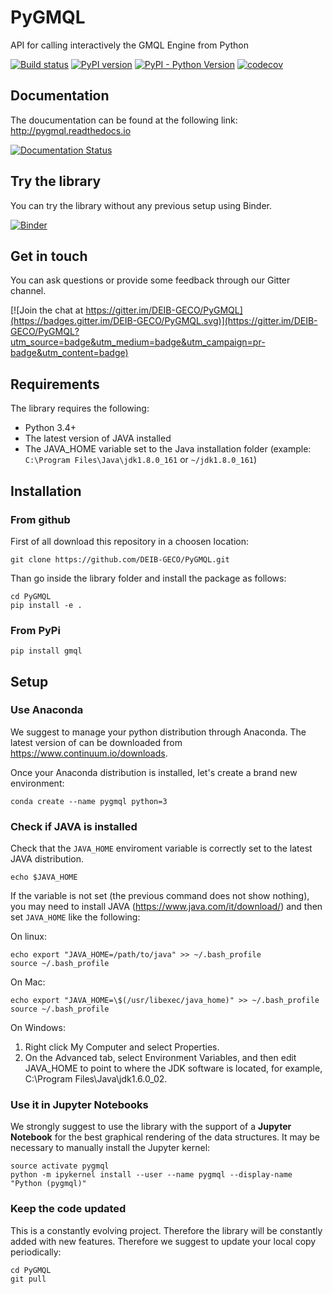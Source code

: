 # PyGMQL

API for calling interactively the GMQL Engine from Python


[![Build status](https://travis-ci.org/DEIB-GECO/PyGMQL.svg?branch=master)](https://travis-ci.org/DEIB-GECO)
[![PyPI version](https://badge.fury.io/py/gmql.svg)](https://badge.fury.io/py/gmql)
[![PyPI - Python Version](https://img.shields.io/pypi/pyversions/Django.svg)](https://github.com/DEIB-GECO/PyGMQL)
[![codecov](https://codecov.io/gh/DEIB-GECO/PyGMQL/branch/master/graph/badge.svg)](https://codecov.io/gh/DEIB-GECO/PyGMQL)

## Documentation
The doucumentation can be found at the following link: http://pygmql.readthedocs.io

[![Documentation Status](https://readthedocs.org/projects/pygmql/badge/?version=latest)](http://pygmql.readthedocs.io/en/latest/?badge=latest)

## Try the library
You can try the library without any previous setup using Binder.

[![Binder](https://mybinder.org/badge.svg)](https://mybinder.org/v2/gh/DEIB-GECO/PyGMQL/master?filepath=examples%2F00_Introduction.ipynb)


## Get in touch
You can ask questions or provide some feedback through our Gitter channel.

[![Join the chat at https://gitter.im/DEIB-GECO/PyGMQL](https://badges.gitter.im/DEIB-GECO/PyGMQL.svg)](https://gitter.im/DEIB-GECO/PyGMQL?utm_source=badge&utm_medium=badge&utm_campaign=pr-badge&utm_content=badge)


## Requirements
The library requires the following:
* Python 3.4+
* The latest version of JAVA installed
* The JAVA_HOME variable set to the Java installation folder (example: `C:\Program Files\Java\jdk1.8.0_161` or `~/jdk1.8.0_161`)


## Installation
### From github
First of all download this repository in a choosen location:
```
git clone https://github.com/DEIB-GECO/PyGMQL.git
```
Than go inside the library folder and install the package as follows:
```
cd PyGMQL
pip install -e .
```

### From PyPi
```
pip install gmql
```

## Setup

### Use Anaconda
We suggest to manage your python distribution through Anaconda. 
The latest version of can be downloaded from https://www.continuum.io/downloads.

Once your Anaconda distribution is installed, let's create a brand new environment:
```
conda create --name pygmql python=3
```
### Check if JAVA is installed 
Check that the `JAVA_HOME` enviroment variable is correctly set to 
the latest JAVA distribution.
```
echo $JAVA_HOME
```
If the variable is not set (the previous command does not show nothing), you may need
to install JAVA (https://www.java.com/it/download/) and then set `JAVA_HOME` like the following:

On linux:
```
echo export "JAVA_HOME=/path/to/java" >> ~/.bash_profile
source ~/.bash_profile
```

On Mac:
```
echo export "JAVA_HOME=\$(/usr/libexec/java_home)" >> ~/.bash_profile
source ~/.bash_profile
```

On Windows:

1. Right click My Computer and select Properties.
2. On the Advanced tab, select Environment Variables, and then 
edit JAVA_HOME to point to where the JDK software is located, 
for example, C:\Program Files\Java\jdk1.6.0_02.


### Use it in Jupyter Notebooks
We strongly suggest to use the library with the support of a **Jupyter Notebook**
for the best graphical rendering of the data structures.
It may be necessary to manually install the Jupyter kernel:
```
source activate pygmql
python -m ipykernel install --user --name pygmql --display-name "Python (pygmql)"
```

### Keep the code updated
This is a constantly evolving project. Therefore the library will be
constantly added with new features. Therefore we suggest to update your
local copy periodically:
```
cd PyGMQL
git pull
```